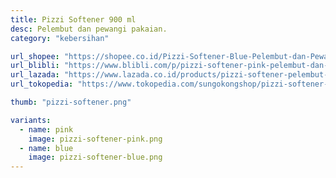 ```yaml
---
title: Pizzi Softener 900 ml
desc: Pelembut dan pewangi pakaian.
category: "kebersihan"

url_shopee: "https://shopee.co.id/Pizzi-Softener-Blue-Pelembut-dan-Pewangi-Pakaian-900-mL--i.139061907.6337438850?sp_atk=924a5bec-fafc-4736-94b6-555c9080eff1&xptdk=924a5bec-fafc-4736-94b6-555c9080eff1"
url_blibli: "https://www.blibli.com/p/pizzi-softener-pink-pelembut-dan-pewangi-pakaian-900-ml/ps--DEI-60033-00091?ds=DEI-60033-00091-00001&source=MERCHANT_PAGE&sid=663e5e6bcdfe728a&cnc=false&pickupPointCode=PP-3070151&pid=DEI-60033-00091"
url_lazada: "https://www.lazada.co.id/products/pizzi-softener-pelembut-dan-pewangi-pakaian-i5853370705-s11314690212.html"
url_tokopedia: "https://www.tokopedia.com/sungokongshop/pizzi-softener-pelembut-dan-pewangi-pakaian-pink?extParam=whid%3D7518177"

thumb: "pizzi-softener.png"

variants:
  - name: pink
    image: pizzi-softener-pink.png
  - name: blue
    image: pizzi-softener-blue.png
---
```

